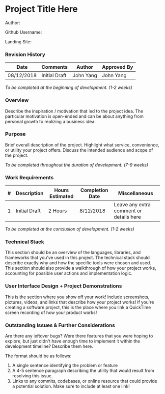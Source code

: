 # Project Title Here

Author:

Github Username:

Landing Site:

### Revision History

| Date        | Comments      | Author    | Approved By |
| ----------- | ------------- | --------- | ----------- |
| 08/12/2018  | Initial Draft | John Yang | John Yang   |

*To be completed at the beginning of development. (1-2 weeks)*

### Overview

Describe the inspiration / motivation that led to the project idea. The particular motivation is open-ended and can be about anything from personal growth to realizing a business idea.

### Purpose

Brief overall description of the project. Highlight what service, convenience, or utility your project offers. Discuss the intended audience and scope of the project.

*To be completed throughout the duration of development. (7-9 weeks)*

### Work Requirements

| # | Description   | Hours Estimated | Completion Date | Miscellaneous |
| - | ------------- | --------------- | --------------- | ------------- |
| 1 | Initial Draft | 2 Hours         | 8/12/2018       | Leave any extra comment or details here |

*To be completed at the conclusion of development. (1-2 weeks)*

### Technical Stack

This section should be an overview of the languages, libraries, and frameworks that you've used in this project. The technical stack should describe exactly why and how the specific tools were chosen and used. This section should also provide a walkthrough of how your project works, accounting for possible user actions and implementation logic.

### User Interface Design + Project Demonstrations

This is the section where you show off your work! Include screenshots, pictures, videos, and links that describe how your project works! If you're creating a software project, this is the place where you link a QuickTime screen recording of how your product works!

### Outstanding Issues & Further Considerations

Are there any leftover bugs? Were there features that you were hoping to explore, but just didn't have enough time to implement it within the development timeline? Describe them here.

The format should be as follows:
1. A single sentence identifying the problem or feature
2. A 4-5 sentence paragraph describing the utility that would result from resolving this issue.
3. Links to any commits, codebases, or online resource that could provide a potential solution. Make sure to include at least one link!
